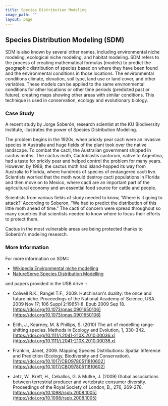 ```yaml
---
title: Species Distribution Modeling
image_path: ""
layout: page
---
```


## Species Distribution Modeling (SDM) 
SDM is also known by several other names, 
including environmental niche modeling, ecological niche modeling, and habitat 
modeling.  SDM refers to the process of creating mathematical formulas (models) 
to predict the geographic distribution of species based on where they have been 
found and the environmental conditions in those locations. The environmental 
conditions climate, elevation, soil type, land use or land cover, and other 
variables.  These models can be applied to the same environmental conditions 
for other locations or other time periods (predicted past or future), creating 
maps showing other areas with similar conditions. This technique is used in 
conservation, ecology and evolutionary biology.

### Case Study
A recent study by Jorge Soberón, research scientist at the KU Biodiversity 
Institute, illustrates the power of Species Distribution Modeling.

The problem begins in the 1920s, when prickly pear cacti were an invasive 
species in Australia and huge fields of the plant took over the native 
landscape. To combat the cacti, the Australian government shipped in cactus 
moths.  The cactus moth, Cactoblastis cactorum, native to Argentina, had a taste 
for prickly pear and helped control the problem for many years. However, by 
1989, the cactus moth had island-hopped its way from Australia to Florida, where 
hundreds of species of endangered cacti live. Scientists worried that the moth 
would destroy cacti populations in Florida and then move on to Mexico, where 
cacti are an important part of the agricultural economy and an essential food 
source for cattle and people.

Scientists from various fields of study needed to know, ‘Where is it going to 
attack?’ According to Soberon, “We had to predict the distribution of this 
little moth ahead of time.” The cacti of concern were spread throughout so many 
countries that scientists needed to know where to focus their efforts to protect 
them.

Cactus in the most vulnerable areas are being protected thanks to Soberón's 
modeling research.

### More Information

For more information on SDM::

* [Wikipedia Environmental niche modelling](https://en.wikipedia.org/wiki/Environmental_niche_modelling)
* [NatureServe Species Distribution Modelling](http://www.natureserve.org/conservation-tools/species-distribution-modeling)

and papers provided in the USB drive ::

* Colwell R.K., Rangel T.F., 2009. Hutchinson's duality: the once and future 
  niche. Proceedings of the National Academy of Science, USA. 2009 Nov 17; 106 
  Suppl 2:19651-8. Epub 2009 Sep 18.  
  [https://doi.org/10.1073/pnas.0901650106](https://doi.org/10.1073/pnas.0901650106)

* Elith, J., Kearney, M. & Phillips, S. (2010) The art of modelling range-shifting 
  species. Methods in Ecology and Evolution, 1, 330-342. 
  [https://doi.org/10.1111/j.2041-210X.2010.00036.x](https://doi.org/10.1111/j.2041-210X.2010.00036.x)

* Franklin, Janet, 2009.  Mapping Species Distributions: Spatial Inference and 
  Prediction (Ecology, Biodiversity and Conservation).  
  [https://doi.org/10.1017/CBO9780511810602](https://doi.org/10.1017/CBO9780511810602)

* Jetz, W., Kreft, H., Ceballos, G. & Mutke, J. (2009) Global associations 
  between terrestrial producer and vertebrate consumer diversity. Proceedings of 
  the Royal Society of London, B., 276, 269-278.  
  [https://doi.org/10.1098/rspb.2008.1005](https://doi.org/10.1098/rspb.2008.1005)
